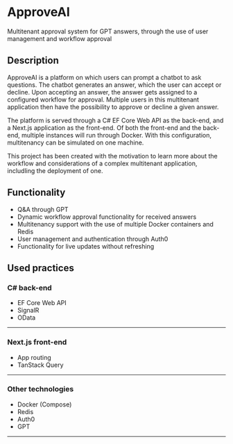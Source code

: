 # ApproveAI
Multitenant approval system for GPT answers, through the use of user management and workflow approval

## Description

ApproveAI is a platform on which users can prompt a chatbot to ask questions. The chatbot generates an answer, which the user can accept or decline. Upon accepting an answer, the answer gets assigned to a configured workflow for approval. Multiple users in this multitenant application then have the possibility to approve or decline a given answer.

The platform is served through a C# EF Core Web API as the back-end, and a Next.js application as the front-end. Of both the front-end and the back-end, multiple instances will run through Docker. With this configuration, multitenancy can be simulated on one machine.

This project has been created with the motivation to learn more about the workflow and considerations of a complex multitenant application, includling the deployment of one.

## Functionality

- Q&A through GPT
- Dynamic workflow approval functionality for received answers
- Multitenancy support with the use of multiple Docker containers and Redis
- User management and authentication through Auth0
- Functionality for live updates without refreshing

## Used practices

### C# back-end

- EF Core Web API
- SignalR
- OData

---

### Next.js front-end

- App routing
- TanStack Query

---

### Other technologies

- Docker (Compose)
- Redis
- Auth0
- GPT

---
